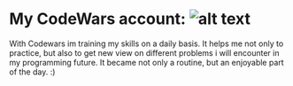 
# My CodeWars account: ![alt text](https://www.codewars.com/users/ksedrik/badges/large)

With Codewars im training my skills on a daily basis. It helps me not only to practice, but also to get new view on different problems i will encounter in my programming future. It became not only a routine, but an enjoyable part of the day. :)

